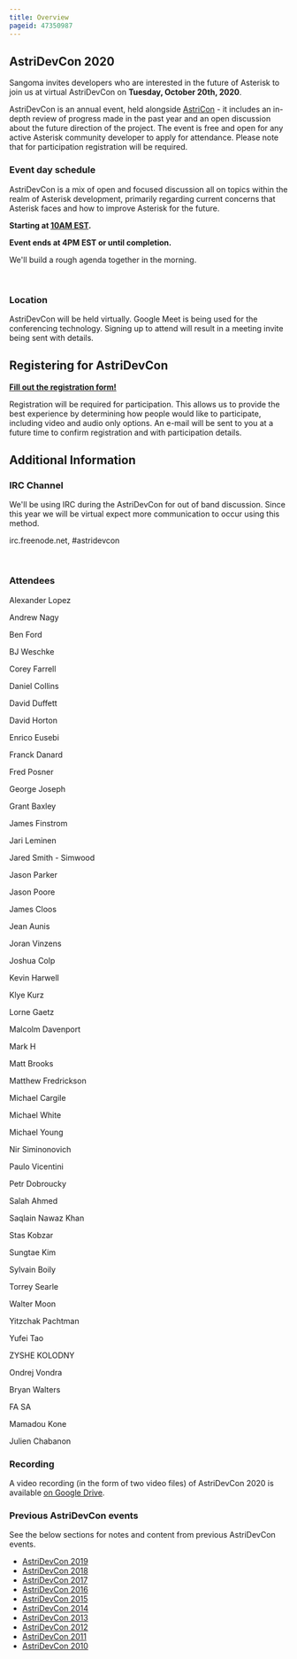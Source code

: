 ```yaml
---
title: Overview
pageid: 47350987
---
```


AstriDevCon 2020
----------------

Sangoma invites developers who are interested in the future of Asterisk to join us at virtual AstriDevCon on **Tuesday, October 20th, 2020**.

AstriDevCon is an annual event, held alongside [AstriCon](http://www.asterisk.org/community/astricon-user-conference) - it includes an in-depth review of progress made in the past year and an open discussion about the future direction of the project. The event is free and open for any active Asterisk community developer to apply for attendance. Please note that for participation registration will be required.

### Event day schedule

  
AstriDevCon is a mix of open and focused discussion all on topics within the realm of Asterisk development, primarily regarding current concerns that Asterisk faces and how to improve Asterisk for the future.

**Starting at [10AM EST](https://www.timeanddate.com/worldclock/fixedtime.html?msg=AstriDevCon+2020&iso=20201020T10&p1=837&ah=6).**

**Event ends at 4PM EST or until completion.**

We'll build a rough agenda together in the morning.

 

### Location

AstriDevCon will be held virtually. Google Meet is being used for the conferencing technology. Signing up to attend will result in a meeting invite being sent with details.

Registering for AstriDevCon
---------------------------

**[Fill out the registration form!](https://forms.gle/LVnbRiyjNdU7VkhF8)**

Registration will be required for participation. This allows us to provide the best experience by determining how people would like to participate, including video and audio only options. An e-mail will be sent to you at a future time to confirm registration and with participation details.

Additional Information
----------------------

### IRC Channel

We'll be using IRC during the AstriDevCon for out of band discussion. Since this year we will be virtual expect more communication to occur using this method.

irc.freenode.net, #astridevcon

 

### Attendees

Alexander Lopez

Andrew Nagy

Ben Ford

BJ Weschke

Corey Farrell

Daniel Collins

David Duffett

David Horton

Enrico Eusebi

Franck Danard

Fred Posner

George Joseph

Grant Baxley

James Finstrom

Jari Leminen

Jared Smith - Simwood

Jason Parker

Jason Poore

James Cloos

Jean Aunis

Joran Vinzens

Joshua Colp

Kevin Harwell

Klye Kurz

Lorne Gaetz

Malcolm Davenport

Mark H

Matt Brooks

Matthew Fredrickson

Michael Cargile

Michael White

Michael Young

Nir Siminonovich

Paulo Vicentini

Petr Dobroucky

Salah Ahmed

Saqlain Nawaz Khan

Stas Kobzar

Sungtae Kim

Sylvain Boily

Torrey Searle

Walter Moon

Yitzchak Pachtman

Yufei Tao

ZYSHE KOLODNY

Ondrej Vondra

Bryan Walters

FA SA

Mamadou Kone

Julien Chabanon

### Recording

A video recording (in the form of two video files) of AstriDevCon 2020 is available [on Google Drive](https://drive.google.com/drive/folders/1wY8hCdmp-K6M0HFKwo9BUNTiieTL88hu?usp=sharing).

### Previous AstriDevCon events

See the below sections for notes and content from previous AstriDevCon events.

* [AstriDevCon 2019](/Development/Roadmap/AstriDevCon-2019)
* [AstriDevCon 2018](/Development/Roadmap/AstriDevCon-2018)
* [AstriDevCon 2017](/Development/Roadmap/AstriDevCon-2017)
* [AstriDevCon 2016](/Development/Roadmap/AstriDevCon-2016)
* [AstriDevCon 2015](/Development/Roadmap/AstriDevCon-2015)
* [AstriDevCon 2014](/Development/Roadmap/AstriDevCon-2014)
* [AstriDevCon 2013](/Development/Roadmap/AstriDevCon-2013)
* [AstriDevCon 2012](/Development/Roadmap/AstriDevCon-2012)
* [AstriDevCon 2011](/Development/Roadmap/AstriDevCon-2011)
* [AstriDevCon 2010](/Development/Roadmap/AstriDevCon-2010)
